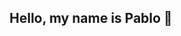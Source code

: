 ## Hello, my name is Pablo 👋

<!--
✨ **I am a FullStack Developer in training**  ✨ 

I master the three basic front-end technologies  
and currently I continue training in: 

- React 
- Redux
- NodeJS backend
- Mongo DB

⚡ **I would like to get my first IT job so that  
I can continue to grow and expand my knowledge.**
-->
